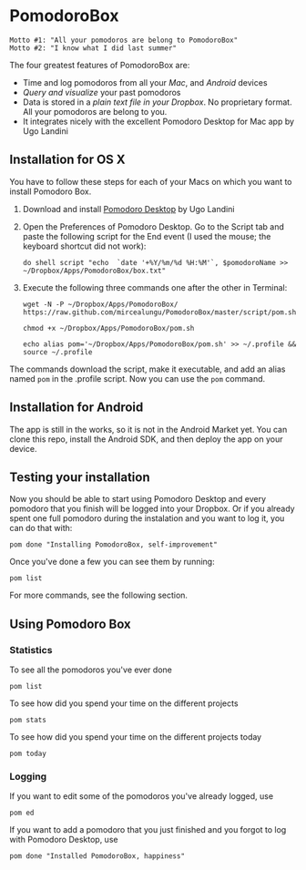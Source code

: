PomodoroBox
===========

    Motto #1: "All your pomodoros are belong to PomodoroBox"
    Motto #2: "I know what I did last summer"

The four greatest features of PomodoroBox are:
- Time and log pomodoros from all your *Mac*, and *Android* devices
- *Query and visualize* your past pomodoros
- Data is stored in a *plain text file in your Dropbox*. No proprietary format. All your pomodoros are belong to you.
- It integrates nicely with the excellent Pomodoro Desktop for Mac app by Ugo Landini

## Installation for OS X

You have to follow these steps for each of your Macs on which you want to install Pomodoro Box.

1. Download and install [Pomodoro Desktop](http://mac.softpedia.com/get/Business/Pomodoro-Desktop.shtml) by Ugo Landini

2. Open the Preferences of Pomodoro Desktop. Go to the Script tab and paste the following script for the End event (I used the mouse; the keyboard shortcut did not work):

    ```
    do shell script "echo  `date '+%Y/%m/%d %H:%M'`, $pomodoroName >> ~/Dropbox/Apps/PomodoroBox/box.txt" 
    ```

3. Execute the following three commands one after the other in Terminal: 

    ```
    wget -N -P ~/Dropbox/Apps/PomodoroBox/ https://raw.github.com/mircealungu/PomodoroBox/master/script/pom.sh
    ```
    
    ```
    chmod +x ~/Dropbox/Apps/PomodoroBox/pom.sh
    ```
    
    ```
    echo alias pom='~/Dropbox/Apps/PomodoroBox/pom.sh' >> ~/.profile && source ~/.profile
    ```
The commands download the script, make it executable, and add an alias named `pom` in the .profile script. Now you can use the `pom` command.

## Installation for Android
The app is still in the works, so it is not in the Android Market yet. You can clone this repo, install the Android SDK, and then deploy the app on your device.

## Testing your installation

Now you should be able to start using Pomodoro Desktop and every pomodoro that you finish will be logged into your Dropbox. 
Or if you already spent one full pomodoro during the instalation and you want to log it, you can do that with:

    pom done "Installing PomodoroBox, self-improvement"

Once you've done a few you can see them by running:

    pom list
    
For more commands, see the following section.


## Using Pomodoro Box

### Statistics
To see all the pomodoros you've ever done
   
    pom list

To see how did you spend your time on the different projects
   
    pom stats
   
To see how did you spend your time on the different projects today
   
    pom today
    
### Logging
If you want to edit some of the pomodoros you've already logged, use
   
    pom ed
    
If you want to add a pomodoro that you just finished and you forgot to log with Pomodoro Desktop, use
    
    pom done "Installed PomodoroBox, happiness"




    


